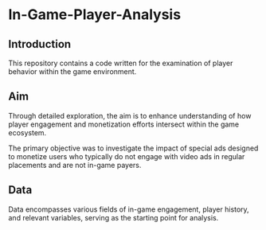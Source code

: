 # In-Game-Player-Analysis

## Introduction

This repository contains a code written for the examination of player behavior within the game environment. 

## Aim

Through detailed exploration, the aim is to enhance understanding of how player engagement and monetization efforts intersect within the game ecosystem. 

The primary objective was to investigate the impact of special ads designed to monetize users who typically do not engage with video ads in regular placements and are not in-game payers.

## Data

Data encompasses various fields of in-game engagement, player history, and relevant variables, serving as the starting point for analysis.


